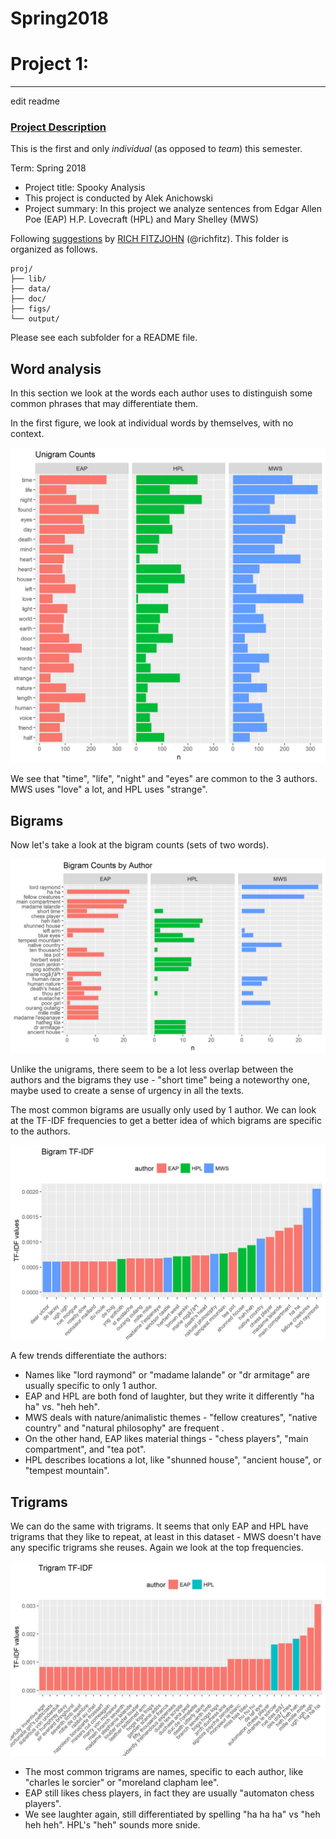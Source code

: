 # Spring2018
# Project 1:

----
edit readme

### [Project Description](doc/)
This is the first and only *individual* (as opposed to *team*) this semester. 

Term: Spring 2018

+ Project title: Spooky Analysis
+ This project is conducted by Alek Anichowski
+ Project summary: In this project we analyze sentences from Edgar Allen Poe (EAP) H.P. Lovecraft (HPL) and Mary Shelley (MWS)

Following [suggestions](http://nicercode.github.io/blog/2013-04-05-projects/) by [RICH FITZJOHN](http://nicercode.github.io/about/#Team) (@richfitz). This folder is organized as follows.

```
proj/
├── lib/
├── data/
├── doc/
├── figs/
└── output/
```

Please see each subfolder for a README file.

## Word analysis

In this section we look at the words each author uses to distinguish some common phrases that may differentiate them.

In the first figure, we look at individual words by themselves, with no context.

![image](figs/unigram_counts.png)

We see that  "time", "life", "night" and "eyes" are common to the 3 authors. MWS uses "love" a lot, and HPL uses "strange". 

## Bigrams

Now let's take a look at the bigram counts (sets of two words).

![image](figs/bigram_counts.png)

Unlike the unigrams, there seem to be a lot less overlap between the authors and the bigrams they use - "short time" being a noteworthy one, maybe used to create a sense of urgency in all the texts. 

The most common bigrams are usually only used by 1 author. We can look at the TF-IDF frequencies to get a better idea of which bigrams are specific to the authors.

![image](figs/bigram_tfidf.png)

A few trends differentiate the authors:
  + Names like "lord raymond" or "madame lalande" or "dr armitage" are usually specific to only 1 author. 
  + EAP and HPL are both fond of laughter, but they write it differently "ha ha" vs. "heh heh".
  + MWS deals with nature/animalistic themes - "fellow creatures", "native country" and "natural philosophy" are frequent .
  + On the other hand, EAP likes material things - "chess players", "main compartment", and "tea pot".
  + HPL describes locations a lot, like "shunned house", "ancient house", or "tempest mountain".
  
## Trigrams

We can do the same with trigrams. It seems that only EAP and HPL have trigrams that they like to repeat, at least in this dataset - MWS doesn't have any specific trigrams she reuses. Again we look at the top frequencies.

![image](figs/trigram_tfidf.png)

  - The most common trigrams are names, specific to each author, like "charles le sorcier" or "moreland clapham lee".
  - EAP still likes chess players, in fact they are usually "automaton chess players".
  - We see laughter again, still differentiated by spelling "ha ha ha" vs "heh heh heh". HPL's "heh" sounds more snide.
  






